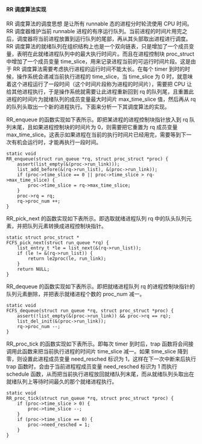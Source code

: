 #### RR 调度算法实现

RR 调度算法的调度思想 是让所有 runnable 态的进程分时轮流使用 CPU 时间。RR 调度器维护当前 runnable 进程的有序运行队列。当前进程的时间片用完之后，调度器将当前进程放置到运行队列的尾部，再从其头部取出进程进行调度。RR 调度算法的就绪队列在组织结构上也是一个双向链表，只是增加了一个成员变量，表明在此就绪进程队列中的最大执行时间片。而且在进程控制块 proc_struct 中增加了一个成员变量 time_slice，用来记录进程当前的可运行时间片段。这是由于 RR 调度算法需要考虑执行进程的运行时间不能太长。在每个 timer 到时的时候，操作系统会递减当前执行进程的 time_slice，当 time_slice 为 0 时，就意味着这个进程运行了一段时间（这个时间片段称为进程的时间片），需要把 CPU 让给其他进程执行，于是操作系统就需要让此进程重新回到 rq 的队列尾，且重置此进程的时间片为就绪队列的成员变量最大时间片 max_time_slice 值，然后再从 rq 的队列头取出一个新的进程执行。下面来分析一下其调度算法的实现。

RR_enqueue 的函数实现如下表所示。即把某进程的进程控制块指针放入到 rq 队列末尾，且如果进程控制块的时间片为 0，则需要把它重置为 rq 成员变量 max_time_slice。这表示如果进程在当前的执行时间片已经用完，需要等到下一次有机会运行时，才能再执行一段时间。

```
static void
RR_enqueue(struct run_queue *rq, struct proc_struct *proc) {
    assert(list_empty(&(proc->run_link)));
    list_add_before(&(rq->run_list), &(proc->run_link));
    if (proc->time_slice == 0 || proc->time_slice > rq->max_time_slice) {
        proc->time_slice = rq->max_time_slice;
    }
    proc->rq = rq;
    rq->proc_num ++;
}
```

RR_pick_next 的函数实现如下表所示。即选取就绪进程队列 rq 中的队头队列元素，并把队列元素转换成进程控制块指针。

```
static struct proc_struct *
FCFS_pick_next(struct run_queue *rq) {
    list_entry_t *le = list_next(&(rq->run_list));
    if (le != &(rq->run_list)) {
        return le2proc(le, run_link);
    }
    return NULL;
}
```

RR_dequeue 的函数实现如下表所示。即把就绪进程队列 rq 的进程控制块指针的队列元素删除，并把表示就绪进程个数的 proc_num 减一。

```
static void
FCFS_dequeue(struct run_queue *rq, struct proc_struct *proc) {
    assert(!list_empty(&(proc->run_link)) && proc->rq == rq);
    list_del_init(&(proc->run_link));
    rq->proc_num --;
}
```

RR_proc_tick 的函数实现如下表所示。即每次 timer 到时后，trap 函数将会间接调用此函数来把当前执行进程的时间片 time_slice 减一。如果 time_slice 降到零，则设置此进程成员变量 need_resched 标识为 1，这样在下一次中断来后执行 trap 函数时，会由于当前进程程成员变量 need_resched 标识为 1 而执行 schedule 函数，从而把当前执行进程放回就绪队列末尾，而从就绪队列头取出在就绪队列上等待时间最久的那个就绪进程执行。

```
static void
RR_proc_tick(struct run_queue *rq, struct proc_struct *proc) {
    if (proc->time_slice > 0) {
        proc->time_slice --;
    }
    if (proc->time_slice == 0) {
        proc->need_resched = 1;
    }
}
```
